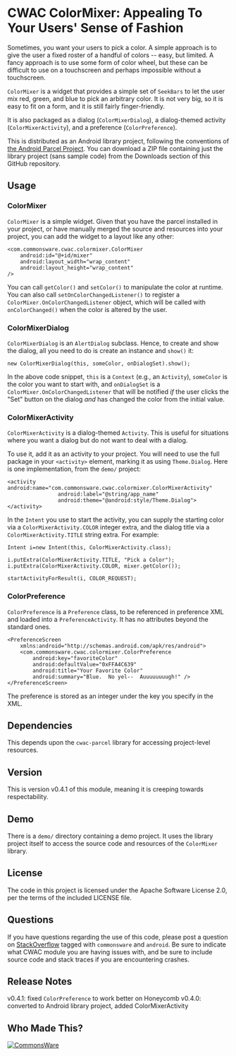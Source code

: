 CWAC ColorMixer: Appealing To Your Users' Sense of Fashion
==========================================================
Sometimes, you want your users to pick a color. A simple
approach is to give the user a fixed roster of a handful
of colors -- easy, but limited. A fancy approach is to use
some form of color wheel, but these can be difficult to use
on a touchscreen and perhaps impossible without a touchscreen.

`ColorMixer` is a widget that provides a simple set of `SeekBars`
to let the user mix red, green, and blue to pick an arbitrary color.
It is not very big, so it is easy to fit on a form, and it is still
fairly finger-friendly.

It is also packaged as a dialog (`ColorMixerDialog`), a dialog-themed
activity (`ColorMixerActivity`), and a preference (`ColorPreference`).

This is distributed as an Android library project, following
the conventions of [the Android Parcel Project](http://andparcel.com).
You can download a ZIP file containing just the library project
(sans sample code) from the Downloads section of this GitHub
repository.

Usage
-----

### ColorMixer

`ColorMixer` is a simple widget. Given that you have the parcel
installed in your project, or have manually merged the source
and resources into your project, you can add the widget to a
layout like any other:

	<com.commonsware.cwac.colormixer.ColorMixer
		android:id="@+id/mixer"
		android:layout_width="wrap_content"
		android:layout_height="wrap_content"
	/>

You can call `getColor()` and `setColor()` to manipulate the
color at runtime. You can also call `setOnColorChangedListener()`
to register a `ColorMixer.OnColorChangedListener` object, which
will be called with `onColorChanged()` when the color is altered
by the user.

### ColorMixerDialog

`ColorMixerDialog` is an `AlertDialog` subclass. Hence, to create
and show the dialog, all you need to do is create an instance
and `show()` it:

	new ColorMixerDialog(this, someColor, onDialogSet).show();

In the above code snippet, `this` is a `Context` (e.g., an `Activity`),
`someColor` is the color you want to start with, and `onDialogSet`
is a `ColorMixer.OnColorChangedListener` that will be notified
*if* the user clicks the "Set" button on the dialog *and* has
changed the color from the initial value.

### ColorMixerActivity

`ColorMixerActivity` is a dialog-themed `Activity`. This is
useful for situations where you want a dialog but do not want
to deal with a dialog.

To use it, add it as an activity to your project. You will
need to use the full package in your `<activity>` element,
marking it as using `Theme.Dialog`.
Here is one implementation, from the `demo/` project:

	<activity android:name="com.commonsware.cwac.colormixer.ColorMixerActivity"
					android:label="@string/app_name"
					android:theme="@android:style/Theme.Dialog">
	</activity>

In the `Intent` you use to start the activity, you can supply
the starting color via a `ColorMixerActivity.COLOR` integer
extra, and the dialog title via a `ColorMixerActivity.TITLE`
string extra. For example:

	Intent i=new Intent(this, ColorMixerActivity.class);
	
	i.putExtra(ColorMixerActivity.TITLE, "Pick a Color");
	i.putExtra(ColorMixerActivity.COLOR, mixer.getColor());
	
	startActivityForResult(i, COLOR_REQUEST);

### ColorPreference

`ColorPreference` is a `Preference` class, to be referenced
in preference XML and loaded into a `PreferenceActivity`. It
has no attributes beyond the standard ones.

	<PreferenceScreen
		xmlns:android="http://schemas.android.com/apk/res/android">
		<com.commonsware.cwac.colormixer.ColorPreference
			android:key="favoriteColor"
			android:defaultValue="0xFFA4C639"
			android:title="Your Favorite Color"
			android:summary="Blue.  No yel--  Auuuuuuuugh!" />
	</PreferenceScreen>

The preference is stored as an integer under the key you
specify in the XML.

Dependencies
------------
This depends upon the `cwac-parcel` library for accessing
project-level resources.

Version
-------
This is version v0.4.1 of this module, meaning it is creeping
towards respectability.

Demo
----
There is a `demo/` directory containing a demo project. It uses
the library project itself to access the source code and
resources of the `ColorMixer` library.

License
-------
The code in this project is licensed under the Apache
Software License 2.0, per the terms of the included LICENSE
file.

Questions
---------
If you have questions regarding the use of this code, please post a question
on [StackOverflow](http://stackoverflow.com/questions/ask) tagged with `commonsware` and `android`. Be sure to indicate
what CWAC module you are having issues with, and be sure to include source code 
and stack traces if you are encountering crashes.

Release Notes
-------------
v0.4.1: fixed `ColorPreference` to work better on Honeycomb
v0.4.0: converted to Android library project, added ColorMixerActivity

Who Made This?
--------------
<a href="http://commonsware.com">![CommonsWare](http://commonsware.com/images/logo.png)</a>

[gg]: http://groups.google.com/group/cw-android
